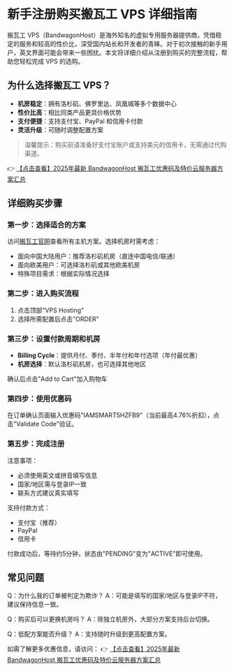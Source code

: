 # 新手注册购买搬瓦工 VPS 详细指南

搬瓦工 VPS（BandwagonHost）是海外知名的虚拟专用服务器提供商，凭借稳定的服务和较高的性价比，深受国内站长和开发者的青睐。对于初次接触的新手用户，英文界面可能会带来一些困扰。本文将详细介绍从注册到购买的完整流程，帮助您轻松完成 VPS 的选购。

## 为什么选择搬瓦工 VPS？

- **机房稳定**：拥有洛杉矶、佛罗里达、凤凰城等多个数据中心
- **性价比高**：相比同类产品更具价格优势
- **支付便捷**：支持支付宝、PayPal 和信用卡付款
- **灵活升级**：可随时调整配置方案

> 温馨提示：购买前请准备好支付宝账户或支持美元的信用卡，无需通过代购渠道。

👉 [【点击查看】2025年最新 BandwagonHost 搬瓦工优惠码及特价云服务器方案汇总](https://bit.ly/banwagon)

## 详细购买步骤

### 第一步：选择适合的方案

访问[搬瓦工官网](https://bit.ly/banwagon)查看所有主机方案。选择机房时需考虑：

- 面向中国大陆用户：推荐洛杉矶机房（直连中国电信/联通）
- 面向欧美用户：可选择洛杉矶或其他欧美机房
- 特殊项目需求：根据实际情况选择

### 第二步：进入购买流程

1. 点击顶部"VPS Hosting"
2. 选择所需配置后点击"ORDER"

### 第三步：设置付款周期和机房

- **Billing Cycle**：提供月付、季付、半年付和年付选项（年付最优惠）
- **机房选择**：默认洛杉矶机房，也可选择其他地区

确认后点击"Add to Cart"加入购物车

### 第四步：使用优惠码

在订单确认页面输入优惠码"IAMSMART5HZFB9"（当前最高4.76%折扣），点击"Validate Code"验证。

### 第五步：完成注册

注意事项：
- 必须使用英文或拼音填写信息
- 国家/地区需与登录IP一致
- 联系方式建议真实填写

支持付款方式：
- 支付宝（推荐）
- PayPal
- 信用卡

付款成功后，等待约5分钟，状态由"PENDING"变为"ACTIVE"即可使用。

## 常见问题

Q：为什么我的订单被判定为欺诈？
A：可能是填写的国家/地区与登录IP不符，建议保持信息一致。

Q：购买后可以更换机房吗？
A：除独立机房外，大部分方案支持后台切换。

Q：低配方案能否升级？
A：支持随时升级到更高配置方案。

如需了解更多优惠信息，请访问：
👉 [【点击查看】2025年最新 BandwagonHost 搬瓦工优惠码及特价云服务器方案汇总](https://bit.ly/banwagon)